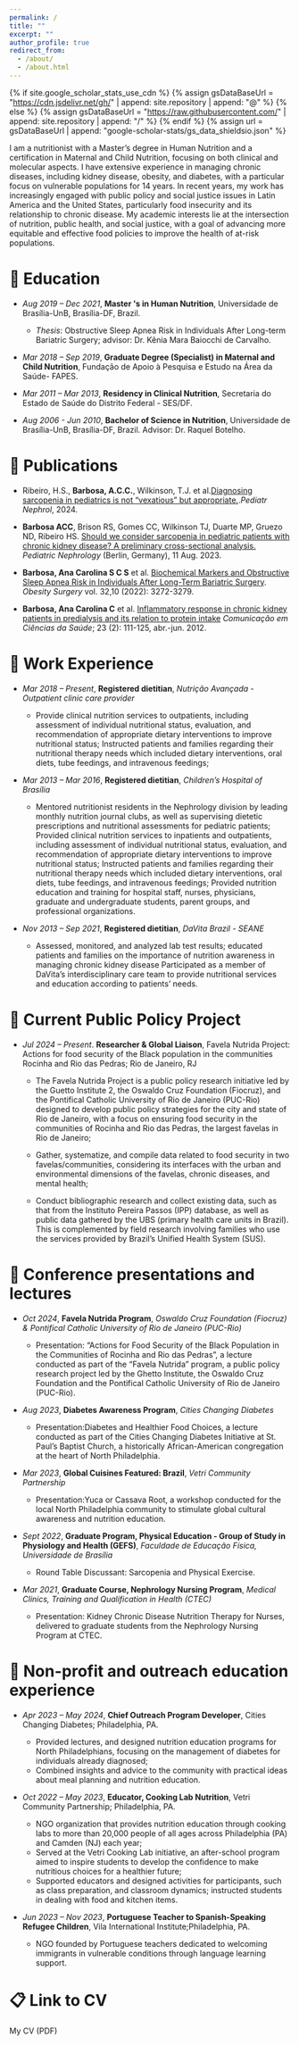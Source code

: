 ```yaml
---
permalink: /
title: ""
excerpt: ""
author_profile: true
redirect_from: 
  - /about/
  - /about.html
---
```


{% if site.google_scholar_stats_use_cdn %}
{% assign gsDataBaseUrl = "https://cdn.jsdelivr.net/gh/" | append: site.repository | append: "@" %}
{% else %}
{% assign gsDataBaseUrl = "https://raw.githubusercontent.com/" | append: site.repository | append: "/" %}
{% endif %}
{% assign url = gsDataBaseUrl | append: "google-scholar-stats/gs_data_shieldsio.json" %}

<span class='anchor' id='about-me'></span>

I am a nutritionist with a Master’s degree in Human Nutrition and a certification in Maternal and Child Nutrition, focusing on both clinical and molecular aspects. I have extensive experience in managing chronic diseases, including kidney disease, obesity, and diabetes, with a particular focus on vulnerable populations for 14 years. In recent years, my work has increasingly engaged with public policy and social justice issues in Latin America and the United States, particularly food insecurity and its relationship to chronic disease. My academic interests lie at the intersection of nutrition, public health, and social justice, with a goal of advancing more equitable and effective food policies to improve the health of at-risk populations.

#  📖 Education
- *Aug 2019 – Dec 2021*, **Master 's in Human Nutrition**, Universidade de Brasília-UnB, Brasília-DF, Brazil.
  - *Thesis*: Obstructive Sleep Apnea Risk in Individuals After Long-term Bariatric Surgery; advisor: Dr. Kênia Mara Baiocchi de Carvalho.

- *Mar 2018 – Sep 2019*, **Graduate Degree (Specialist) in Maternal and Child Nutrition**, Fundação de Apoio à Pesquisa e Estudo na Área da Saúde- FAPES.

- *Mar 2011 – Mar 2013*, **Residency in Clinical Nutrition**, Secretaria do Estado de Saúde do Distrito Federal - SES/DF.

- *Aug 2006 - Jun 2010*, **Bachelor of Science  in Nutrition**, Universidade de Brasília-UnB, Brasília-DF, Brazil. Advisor: Dr. Raquel Botelho.

#  📄 Publications 
- Ribeiro, H.S., **Barbosa, A.C.C.**, Wilkinson, T.J. et al.[Diagnosing sarcopenia in pediatrics is not “vexatious” but appropriate.](https://doi.org/10.1007/s00467-024-06525-z).*Pediatr Nephrol*, 2024.

- **Barbosa ACC**, Brison RS, Gomes CC, Wilkinson TJ, Duarte MP, Gruezo ND, Ribeiro HS. [Should we consider sarcopenia in pediatric patients with chronic kidney disease? A preliminary cross-sectional analysis.](https://doi.org/10.1007/s00467-023-06111-9) *Pediatric Nephrology* (Berlin, Germany), 11 Aug. 2023.

- **Barbosa, Ana Carolina S C S** et al. [Biochemical Markers and Obstructive Sleep Apnea Risk in Individuals After Long-Term Bariatric Surgery](https://doi.org/10.1007/s11695-022-06222-6). *Obesity Surgery* vol. 32,10 (2022): 3272-3279.

- **Barbosa, Ana Carolina C** et al. [Inflammatory response in chronic kidney patients in predialysis and its relation to protein intake](https://pesquisa.bvsalud.org/portal/resource/pt/lil-755269?lang=en.) *Comunicação em Ciências da Saúde*; 23 (2): 111-125, abr.-jun. 2012.


#  📖 Work Experience
- *Mar 2018 – Present*, **Registered dietitian**, *Nutrição Avançada - Outpatient clinic care provider* 
  - Provide clinical nutrition services to outpatients, including assessment of individual nutritional status, evaluation, and recommendation of appropriate dietary interventions to improve nutritional status; Instructed patients and families regarding their nutritional therapy needs which included dietary interventions, oral diets, tube feedings, and intravenous feedings;

- *Mar 2013 – Mar 2016*, **Registered dietitian**, *Children’s Hospital of Brasília*
  - Mentored nutritionist residents in the Nephrology division by leading monthly nutrition journal clubs, as well as supervising dietetic prescriptions and nutritional assessments for pediatric patients; Provided clinical nutrition services to inpatients and outpatients, including assessment of individual nutritional status, evaluation, and recommendation of appropriate dietary interventions to improve nutritional status; Instructed patients and families regarding their nutritional therapy needs which included dietary interventions, oral diets, tube feedings, and intravenous feedings; Provided nutrition education and training for hospital staff, nurses, physicians, graduate and undergraduate students, parent groups, and professional organizations.

- *Nov 2013 – Sep 2021*, **Registered dietitian**, *DaVita Brazil - SEANE*
  - Assessed, monitored, and analyzed lab test results; educated patients and families on the importance of nutrition awareness in managing chronic kidney disease Participated as a member of DaVita’s interdisciplinary care team to provide nutritional services and education according to patients’ needs.

#  📖 Current Public Policy Project
- *Jul 2024 – Present*. **Researcher & Global Liaison**, Favela Nutrida Project: Actions for food security of the Black population in the communities Rocinha and Rio das Pedras; Rio de Janeiro, RJ

   - The Favela Nutrida Project is a public policy research initiative led by the Guetto Institute 2, the Oswaldo Cruz Foundation (Fiocruz), and the Pontifical Catholic University of Rio de Janeiro (PUC-Rio) designed to develop public policy strategies for the city and state of Rio de Janeiro, with a focus on ensuring food security in the communities of Rocinha and Rio das Pedras, the largest favelas in Rio de Janeiro;

   - Gather, systematize, and compile data related to food security in two favelas/communities, considering its interfaces with the urban and environmental dimensions of the favelas, chronic diseases, and mental health;

   - Conduct bibliographic research and collect existing data, such as that from the Instituto Pereira Passos (IPP) database, as well as public data gathered by the UBS (primary health care units in Brazil). This is complemented by field research involving families who use the services provided by Brazil’s Unified Health System (SUS).


#  📖 Conference presentations and lectures 
- *Oct 2024*, **Favela Nutrida Program**, *Oswaldo Cruz Foundation (Fiocruz) & Pontifical Catholic University of Rio de Janeiro (PUC-Rio)* 
  - Presentation: “Actions for Food Security of the Black Population in the Communities of Rocinha and Rio das Pedras”, a lecture conducted as part of the “Favela Nutrida” program, a public policy research project led by the Ghetto Institute, the Oswaldo Cruz Foundation and the Pontifical Catholic University of Rio de Janeiro (PUC-Rio).

- *Aug 2023*, **Diabetes Awareness Program**, *Cities Changing Diabetes* 
  - Presentation:Diabetes and Healthier Food Choices, a lecture conducted as part of the Cities Changing Diabetes Initiative at St. Paul’s Baptist Church, a historically African-American congregation at the heart of North Philadelphia.

- *Mar 2023*, **Global Cuisines Featured: Brazil**, *Vetri Community Partnership*
  - Presentation:Yuca or Cassava Root, a workshop conducted for the local North Philadelphia community to stimulate global cultural awareness and nutrition education.

- *Sept 2022*, **Graduate Program, Physical Education - Group of Study in Physiology and Health (GEFS)**, *Faculdade de Educação Física, Universidade de Brasília*
  - Round Table Discussant: Sarcopenia and Physical Exercise.

- *Mar 2021*, **Graduate Course, Nephrology Nursing Program**, *Medical Clinics, Training and Qualification in Health (CTEC)* 
  - Presentation: Kidney Chronic Disease Nutrition Therapy for Nurses, delivered to graduate students from the Nephrology Nursing Program at CTEC.

#  📖 Non-profit and outreach education experience
- *Apr 2023 – May 2024*, **Chief Outreach Program Developer**, Cities Changing Diabetes; Philadelphia, PA.                                            
  - Provided lectures, and designed nutrition education programs for North Philadelphians, focusing on the management of diabetes for individuals already diagnosed;
  - Combined insights and advice to the community with practical ideas about meal planning and nutrition education.

- *Oct 2022 – May 2023*, **Educator, Cooking Lab Nutrition**, Vetri Community Partnership; Philadelphia, PA.                                                 
  - NGO organization that provides nutrition education through cooking labs to more than 20,000 people of all
ages across Philadelphia (PA) and Camden (NJ) each year;
  - Served at the Vetri Cooking Lab initiative, an after-school program aimed to inspire students to develop
the confidence to make nutritious choices for a healthier future;
  - Supported educators and designed activities for participants, such as class preparation, and classroom
dynamics; instructed students in dealing with food and kitchen items.

- *Jun 2023 – Nov 2023*, **Portuguese Teacher to Spanish-Speaking Refugee Children**, Vila International Institute;Philadelphia, PA.
                                                               
  - NGO founded by Portuguese teachers dedicated to welcoming immigrants in vulnerable conditions through language learning support.


#  📋 Link to CV

<div class="badge">
  <a href="{{ site.baseurl }}/_pages/ACCB_CV.pdf" target="_blank" style="color: inherit; text-decoration: none;">
    My CV (PDF)
  </a>
</div>


<!-- Your Markdown content -->

<div style="height: 100px;"></div>
